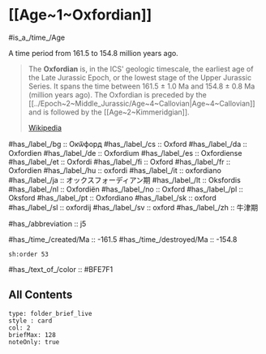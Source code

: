 # [[Age~1~Oxfordian]] 

#is_a_/time_/Age 

A time period from 161.5 to 154.8 million years ago. 

> The **Oxfordian** is, in the ICS' geologic timescale, the earliest age of the Late Jurassic Epoch, or the lowest stage of the Upper Jurassic Series. It spans the time between 161.5 ± 1.0 Ma and 154.8 ± 0.8 Ma (million years ago). The Oxfordian is preceded by the [[../Epoch~2~Middle_Jurassic/Age~4~Callovian|Age~4~Callovian]] and is followed by the [[Age~2~Kimmeridgian]].
>
> [Wikipedia](https://en.wikipedia.org/wiki/Oxfordian%20(stage))

#has_/label_/bg  :: Окѿфорд
#has_/label_/cs  :: Oxford
#has_/label_/da  :: Oxfordien
#has_/label_/de  :: Oxfordium
#has_/label_/es  :: Oxfordiense
#has_/label_/et  :: Oxfordi
#has_/label_/fi  :: Oxford
#has_/label_/fr  :: Oxfordien
#has_/label_/hu  :: oxfordi
#has_/label_/it  :: oxfordiano
#has_/label_/ja  :: オックスフォーディアン期
#has_/label_/lt  :: Oksfordis
#has_/label_/nl  :: Oxfordiën
#has_/label_/no  :: Oxford
#has_/label_/pl  :: Oksford
#has_/label_/pt  :: Oxfordiano
#has_/label_/sk  :: oxford
#has_/label_/sl  :: oxfordij
#has_/label_/sv  :: oxford
#has_/label_/zh  :: 牛津期

#has_/abbreviation :: j5

#has_/time_/created/Ma :: -161.5 
#has_/time_/destroyed/Ma :: -154.8 

    sh:order 53 

#has_/text_of_/color :: #BFE7F1

## All Contents

```ccard
type: folder_brief_live
style : card
col: 2
briefMax: 128
noteOnly: true
```


